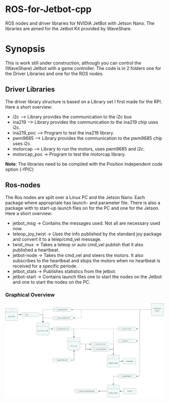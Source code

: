 # ROS-for-Jetbot-cpp

ROS nodes and driver libraries for NVIDIA JetBot with Jetson Nano. The libraries are aimed for the Jetbot Kit provided by WaveShare.

# Synopsis
This is work still under construction, although you can control the (WaveShare) Jetbot with a game controller.
The code is in 2 folders one for the Driver Libraries and one for the ROS nodes.

## Driver Libraries
The driver library structure is based on a Library set I first made for the RPI.
Here a short overview:
- i2c --> Library provides the communication to the i2c bus
- ina219 --> Library provides the communication to the ina219 chip uses i2c.
- ina219_poc --> Program to test the ina219 library.
- pwm9685 --> Library provides the communication to the pwm9685 chip uses i2c.
- motorcap --> Library to run the motors, uses pwm9685 and i2c.
- motorcap_poc -> Program to test the motorcap library.

**Note**: The libraries need to be compiled with the Position Independent code option (-fPIC)

## Ros-nodes
The Ros nodes are split over a Linux PC and the Jetson Nano. Each package where appropriate has launch- and parameter file. There is also a package with to start-up launch files on for the PC and one for the Jetson.
Here a short overview:
- jetbot_msg -> Contains the messages used. Not all are necessary used now.
- teleop_joy_twist -> Uses the info published by the standard joy package and convert it to a telep/cmd_vel message.
- twist_mux -> Takes a teleop or auto cmd_vel publish that it also published a heartbeat.
- jetbot-node -> Takes the cmd_vel and steers the motors. It also subscribes to the heartbeat and stops the motors when no heartbeat is received for a specific periode.
- jetbot_stats -> Publishes statistics from the jetbot.
- jetbot-start -> Contains launch files one to start the nodes on the Jetbot and one to start the nodes on the PC.

### Graphical Overview

![Alt text](jetbotDataFlowDiagram.tiff?raw=true "Jetbot data flow diagram")

